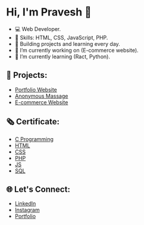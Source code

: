 # Hi, I'm Pravesh 👋

- 💻 Web Developer.
- 🌟 Skills: HTML, CSS, JavaScript, PHP.
- 🚀 Building projects and learning every day.
- 🔭 I’m currently working on (E-commerce website).
- 🌱 I’m currently learning (Ract, Python).
<!--- 🤔 I’m looking for help.-->

## 🌟 Projects:
- [Portfolio Website](https://pravesh.lovestoblog.com)
- [Anonymous Massage](https://pravesh.lovestoblog.com/Anynamous/anynamous.html)
- [E-commerce Website](https://pravesh.lovestoblog.com/Shop/shop.php)

## 🗞️ Certificate:
- [C Programming](https://www.linkedin.com/in/praveshpatel?trk=contact-info)
- [HTML](https://www.instagram.com/iapravesh?igsh=bTY2cjNoY2N2amc2)
- [CSS](https://pravesh.lovestoblog.com)
- [PHP](https://www.linkedin.com/in/praveshpatel?trk=contact-info)
- [JS](https://www.instagram.com/iapravesh?igsh=bTY2cjNoY2N2amc2)
- [SQL](https://pravesh.lovestoblog.com)


## 🌐 Let's Connect:
- [LinkedIn](https://www.linkedin.com/in/praveshpatel?trk=contact-info)
- [Instagram](https://www.instagram.com/iapravesh?igsh=bTY2cjNoY2N2amc2)
- [Portfolio](https://pravesh.lovestoblog.com)


<!--
**iapravesh/iapravesh** is a ✨ _special_ ✨ repository because its `README.md` (this file) appears on your GitHub profile.

Here are some ideas to get you started:
-->


<!-- 👯 I’m looking to collaborate on ... --> 
<!-- 💬 Ask me about ...
- 📫 How to reach me: ...
- 😄 Pronouns: ...
- ⚡ Fun fact: ...-->

